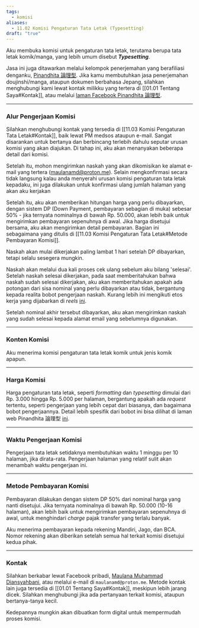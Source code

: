 ```yaml
---
tags:
  - komisi
aliases:
  - 11.02 Komisi Pengaturan Tata Letak (Typesetting)
draft: "true"
---
```

Aku membuka komisi untuk pengaturan tata letak, terutama berupa tata letak komik/manga, yang lebih umum disebut ***Typesetting***.

Jasa ini juga ditawarkan melalui kelompok penerjemahan yang berafiliasi denganku, [Pinandhita 論理型](https://pinandhitaronrigata.my.id). Jika kamu membutuhkan jasa penerjemahan doujinshi/manga, ataupun dokumen berbahasa Jepang, silahkan menghubungi kami lewat kontak milikku yang tertera di [[01.01 Tentang Saya#Kontak]], atau melalui [laman Facebook Pinandhita 論理型](https://www.facebook.com/pinandhita.ronrigata/).

---
### Alur Pengerjaan Komisi

Silahkan menghubungi kontak yang tersedia di [[11.03 Komisi Pengaturan Tata Letak#Kontak]], baik lewat PM medsos ataupun e-mail. Sangat disarankan untuk bertanya dan berbincang terlebih dahulu seputar urusan komisi yang akan diajukan. Di tahap ini, aku akan menanyakan beberapa detail dari komisi.

Setelah itu, mohon mengirimkan naskah yang akan dikomisikan ke alamat e-mail yang tertera (maulanamd@proton.me). Selain mengkonfirmasi secara tidak langsung kalau anda menyerahi urusan komisi pengaturan tata letak kepadaku, ini juga dilakukan untuk konfirmasi ulang jumlah halaman yang akan aku kerjakan

Setelah itu, aku akan memberikan hitungan harga yang perlu dibayarkan, dengan sistem DP (Down Payment, pembayaran sebagian di muka) sebesar 50% - jika ternyata nominalnya di bawah Rp. 50.000, akan lebih baik untuk mengirimkan pembayaran sepenuhnya di awal. Jika harga disetujui bersama, aku akan mengirimkan detail pembayaran. Bagian ini sebagaimana yang ditulis di [[11.03 Komisi Pengaturan Tata Letak#Metode Pembayaran Komisi]].

Naskah akan mulai dikerjakan paling lambat 1 hari setelah DP dibayarkan, tetapi selalu sesegera mungkin.

Naskah akan melalui dua kali proses cek ulang sebelum aku bilang 'selesai'. Setelah naskah selesai dikerjakan, pada saat memberitahukan bahwa naskah sudah selesai dikerjakan, aku akan memberitahukan apakah ada potongan dari sisa nominal yang perlu dibayarkan atau tidak, bergantung kepada realita bobot pengerjaan naskah. Kurang lebih ini mengikuti etos kerja yang dijabarkan di *reels* [ini](https://www.facebook.com/share/r/xKwBFvZdmC18U3fh/).

Setelah nominal akhir tersebut dibayarkan, aku akan mengirimkan naskah yang sudah selesai kepada alamat email yang sebelumnya digunakan.

---
### Konten Komisi

Aku menerima komisi pengaturan tata letak komik untuk jenis komik apapun.

---
### Harga Komisi

Harga pengaturan tata letak, seperti *formatting* dan *typesetting* dimulai dari Rp. 3.000 hingga Rp. 5.000 per halaman, bergantung apakah ada *request* tertentu, seperti pengerjaan yang lebih cepat dari biasanya, dan bagaimana bobot pengerjaannya. Detail lebih spesifik dari bobot ini bisa dilihat di laman web Pinandhita 論理型 [ini](https://pinandhitaronrigata.my.id/10-Commission-Guide/10.02-Commission-Guidelines#editing-amount-especially-redraws).

---
### Waktu Pengerjaan Komisi

Pengerjaan tata letak setidaknya membutuhkan waktu 1 minggu per 10 halaman, jika dirata-rata. Pengerjaan halaman yang relatif sulit akan menambah waktu pengerjaan ini.

---
### Metode Pembayaran Komisi

Pembayaran dilakukan dengan sistem DP 50% dari nominal harga yang nanti disetujui. Jika ternyata nominalnya di bawah Rp. 50.000 (10-16 halaman), akan lebih baik untuk mengirimkan pembayaran sepenuhnya di awal, untuk menghindari *charge* pajak transfer yang terlalu banyak.

Aku menerima pembayaran kepada rekening Mandiri, Jago, dan BCA. Nomor rekening akan diberikan setelah semua hal terkait komisi disetujui kedua pihak.

---
### Kontak

Silahkan berkabar lewat Facebook pribadi, [Maulana Muhammad Diansyahbani](https://www.facebook.com/maulana.m.diansyahbani), atau melalui e-mail di `maulanamd@proton.me`. Metode kontak lain juga tersedia di [[01.01 Tentang Saya#Kontak]], meskipun lebih jarang dicek. Silahkan menghubungi jika ada pertanyaan terkait komisi, ataupun bertanya-tanya kecil.

Kedepannya mungkin akan dibuatkan form digital untuk mempermudah proses komisi.